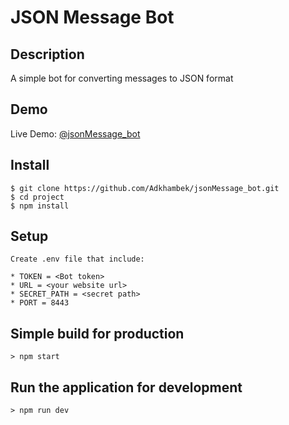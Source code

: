 # JSON Message Bot

## Description

A simple bot for converting messages to JSON format

## Demo

Live Demo: [@jsonMessage_bot](https://t.me/jsonMessage_bot)

## Install

```
$ git clone https://github.com/Adkhambek/jsonMessage_bot.git
$ cd project
$ npm install
```

## Setup

```
Create .env file that include:

* TOKEN = <Bot token>
* URL = <your website url>
* SECRET_PATH = <secret path>
* PORT = 8443
```

## Simple build for production

```
> npm start
```

## Run the application for development

```
> npm run dev
```
